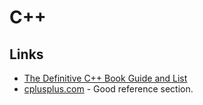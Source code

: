 # C++

## Links

 * [The Definitive C++ Book Guide and List](http://stackoverflow.com/questions/388242/the-definitive-c-book-guide-and-list)
 * [cplusplus.com](http://www.cplusplus.com/) - Good reference section.

